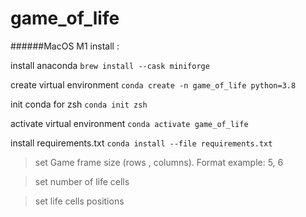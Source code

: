 
# game_of_life 

######MacOS M1 install :

install anaconda
`brew install --cask miniforge`

create virtual environment
`conda create -n game_of_life python=3.8`

init conda for zsh
`conda init zsh`

activate virtual environment
`conda activate game_of_life`

install requirements.txt
`conda install --file requirements.txt`

> set Game frame size (rows , columns). Format example: 5, 6 

> set number of life cells

> set life cells positions
